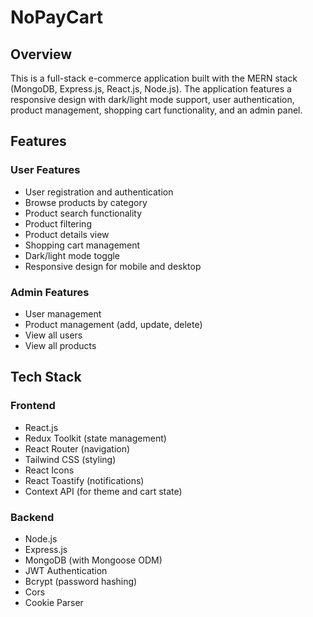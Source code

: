 # NoPayCart

## Overview

This is a full-stack e-commerce application built with the MERN stack (MongoDB, Express.js, React.js, Node.js). The application features a responsive design with dark/light mode support, user authentication, product management, shopping cart functionality, and an admin panel.

## Features

### User Features

- User registration and authentication
- Browse products by category
- Product search functionality
- Product filtering
- Product details view
- Shopping cart management
- Dark/light mode toggle
- Responsive design for mobile and desktop

### Admin Features

- User management
- Product management (add, update, delete)
- View all users
- View all products

## Tech Stack

### Frontend

- React.js
- Redux Toolkit (state management)
- React Router (navigation)
- Tailwind CSS (styling)
- React Icons
- React Toastify (notifications)
- Context API (for theme and cart state)

### Backend

- Node.js
- Express.js
- MongoDB (with Mongoose ODM)
- JWT Authentication
- Bcrypt (password hashing)
- Cors
- Cookie Parser
